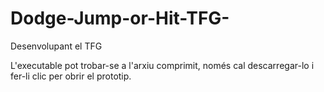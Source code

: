 # Dodge-Jump-or-Hit-TFG-
Desenvolupant el TFG

L'executable pot trobar-se a l'arxiu comprimit, només cal descarregar-lo i fer-li clic per obrir el prototip.
